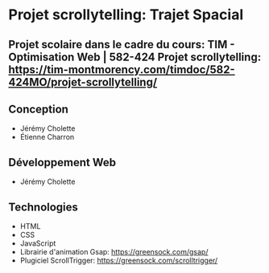 # Projet scrollytelling: Trajet Spacial
## Projet scolaire dans le cadre du cours: TIM - Optimisation Web | 582-424 Projet scrollytelling: https://tim-montmorency.com/timdoc/582-424MO/projet-scrollytelling/
## Conception 
- Jérémy Cholette
- Étienne Charron 
## Développement Web
- Jérémy Cholette 
## Technologies 
- HTML
- CSS
- JavaScript
- Librairie d'animation Gsap: https://greensock.com/gsap/ 
- Plugiciel ScrollTrigger: https://greensock.com/scrolltrigger/

